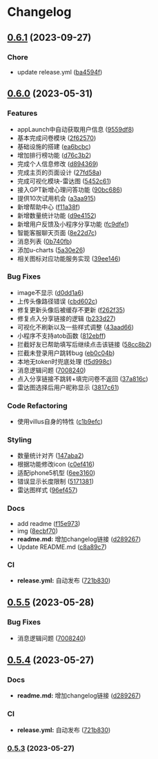 # Changelog

## [0.6.1](https://github.com/Justin3go/xiaoyou-mp/compare/v0.6.0...v0.6.1) (2023-09-27)


### Chore

* update release.yml ([ba4594f](https://github.com/Justin3go/xiaoyou-mp/commit/ba4594f6733877cf693d63b1c08f469176e71ddf))

## [0.6.0](https://github.com/Justin3go/xiaoyou-mp/compare/v0.5.5...v0.6.0) (2023-05-31)


### Features

* appLaunch中自动获取用户信息 ([9559df8](https://github.com/Justin3go/xiaoyou-mp/commit/9559df897ca8bdd308380501cb313167b7ff7b2b))
* 基本完成问卷模块 ([2f62570](https://github.com/Justin3go/xiaoyou-mp/commit/2f6257035e9d7987d4bfbe419fd09b7967626f83))
* 基础设施的搭建 ([ea6bcbc](https://github.com/Justin3go/xiaoyou-mp/commit/ea6bcbcada919c827550b34421ee812ea7545d67))
* 增加排行榜功能 ([d76c3b2](https://github.com/Justin3go/xiaoyou-mp/commit/d76c3b2b503e311bb532142d9260d6e4307c843d))
* 完成个人信息修改 ([d894369](https://github.com/Justin3go/xiaoyou-mp/commit/d894369c4facc5a32173cd9c87ab9100f2740d48))
* 完成主页的页面设计 ([27fd58a](https://github.com/Justin3go/xiaoyou-mp/commit/27fd58a4ab930ce15d0b259f0864136848de6a6f))
* 完成可视化模块-雷达图 ([5452c61](https://github.com/Justin3go/xiaoyou-mp/commit/5452c610fe64c7db42feb7371a43e0bce36fbf46))
* 接入GPT新增心理问答功能 ([90bc686](https://github.com/Justin3go/xiaoyou-mp/commit/90bc686cb154d2f5743f8672a6a4e766a3589210))
* 提供10次试用机会 ([a3aa915](https://github.com/Justin3go/xiaoyou-mp/commit/a3aa91542b0f94f3aabdcfc0609a4b8a1614b4dd))
* 新增帮助中心 ([f11a38f](https://github.com/Justin3go/xiaoyou-mp/commit/f11a38fbd1c7972f8de215aef34ae49833081e52))
* 新增数量统计功能 ([d9e4152](https://github.com/Justin3go/xiaoyou-mp/commit/d9e415282e41b3530a253af5026d4eba73cbd7de))
* 新增用户反馈及小程序分享功能 ([fc9dfe1](https://github.com/Justin3go/xiaoyou-mp/commit/fc9dfe1fe801b1a09dc41971dcf14a0bcbe4516c))
* 智能客服聊天页面 ([8e22d7c](https://github.com/Justin3go/xiaoyou-mp/commit/8e22d7c61bd423cf1e17c7ab040fa7a09e3d7ea3))
* 消息列表 ([0b740fb](https://github.com/Justin3go/xiaoyou-mp/commit/0b740fbab9519b46e036311a874e027c8fb1b722))
* 添加u-charts ([5a30e26](https://github.com/Justin3go/xiaoyou-mp/commit/5a30e2607e791513b0b29c750ca0143c74dd9126))
* 相关图标对应功能服务实现 ([39ee146](https://github.com/Justin3go/xiaoyou-mp/commit/39ee1469fc9e720a4100a1144355bc0b0bd1bcb7))


### Bug Fixes

* image不显示 ([d0dd1a6](https://github.com/Justin3go/xiaoyou-mp/commit/d0dd1a67b2cabfa06e9209455747ba3356fd22c8))
* 上传头像路径错误 ([cbd602c](https://github.com/Justin3go/xiaoyou-mp/commit/cbd602c8c7db2132a8e0ed088e7525d8e4065f3b))
* 修复更新头像后被缓存不更新 ([f262f35](https://github.com/Justin3go/xiaoyou-mp/commit/f262f3525973defff980d4f19e95a2bb51f6a6d9))
* 修复点入分享链接的逻辑 ([b233d27](https://github.com/Justin3go/xiaoyou-mp/commit/b233d2739a9934433369d3e3a7684b121f4b3898))
* 可视化不刷新以及一些样式调整 ([43aad66](https://github.com/Justin3go/xiaoyou-mp/commit/43aad66d93e246ff22ccee7a4d20bcb2c89ff16a))
* 小程序不支持atob函数 ([812ebff](https://github.com/Justin3go/xiaoyou-mp/commit/812ebfff439585298084f316fddc629928f1ad9f))
* 拦截好友已帮助填写后继续点击该链接 ([58cc8b2](https://github.com/Justin3go/xiaoyou-mp/commit/58cc8b25af76ffcf726c097cd5e6fa2e3f82bf41))
* 拦截未登录用户跳转bug ([eb0c04b](https://github.com/Justin3go/xiaoyou-mp/commit/eb0c04bad2b2190bbbcb00962449bdf5975a66d8))
* 本地无token时兜底处理 ([f5d998c](https://github.com/Justin3go/xiaoyou-mp/commit/f5d998c9ef561cfba96d93b3f7c4ff61751da6da))
* 消息逻辑问题 ([7008240](https://github.com/Justin3go/xiaoyou-mp/commit/70082405692cdf0976ed30bf9d92c06464b27c6f))
* 点入分享链接不跳转+填完问卷不返回 ([37a816c](https://github.com/Justin3go/xiaoyou-mp/commit/37a816c2bc4b77407aefc6060782853d4b326b20))
* 雷达图选择后用户昵称显示 ([3817c61](https://github.com/Justin3go/xiaoyou-mp/commit/3817c61219c8c5246fd36fc2eaedc7b88e17f5bf))


### Code Refactoring

* 使用villus自身的特性 ([c1b9efc](https://github.com/Justin3go/xiaoyou-mp/commit/c1b9efc01d69ce0b10832ecbc895dd0ec79ad84e))


### Styling

* 数量统计对齐 ([147aba2](https://github.com/Justin3go/xiaoyou-mp/commit/147aba280ca50642f5507b0645dbaf8bce706f31))
* 根据功能修改icon ([c0ef416](https://github.com/Justin3go/xiaoyou-mp/commit/c0ef4160e04d75583e9909d5ff3803e7bb6989fc))
* 适配iphone5机型 ([6ee3160](https://github.com/Justin3go/xiaoyou-mp/commit/6ee3160e61061db0816a5006f5e5dada6686b815))
* 错误显示长度限制 ([5171381](https://github.com/Justin3go/xiaoyou-mp/commit/51713814f9f91c68edce7808488dff450902c7f6))
* 雷达图样式 ([96ef457](https://github.com/Justin3go/xiaoyou-mp/commit/96ef4573dc3e379cb664bf13c328641f6e3e24fc))


### Docs

* add readme ([f15e973](https://github.com/Justin3go/xiaoyou-mp/commit/f15e973857e080c852169baa9b4944803063f486))
* img ([8ecbf70](https://github.com/Justin3go/xiaoyou-mp/commit/8ecbf70b192093f7c2b5c62f5739ac09ebd17eeb))
* **readme.md:** 增加changelog链接 ([d289267](https://github.com/Justin3go/xiaoyou-mp/commit/d28926720f10bc5d4b72cc2251d683db5df2349c))
* Update README.md ([c8a89c7](https://github.com/Justin3go/xiaoyou-mp/commit/c8a89c7175d181b82a292ad2ba3ac10bd493dc65))


### CI

* **release.yml:** 自动发布 ([721b830](https://github.com/Justin3go/xiaoyou-mp/commit/721b8308f74e986d25e245ece7364c72b543625f))

## [0.5.5](https://github.com/Justin3go/xiaoyou-mp/compare/v0.5.4...v0.5.5) (2023-05-28)


### Bug Fixes

* 消息逻辑问题 ([7008240](https://github.com/Justin3go/xiaoyou-mp/commit/70082405692cdf0976ed30bf9d92c06464b27c6f))

## [0.5.4](https://github.com/Justin3go/xiaoyou-mp/compare/v0.5.3...v0.5.4) (2023-05-27)


### Docs

* **readme.md:** 增加changelog链接 ([d289267](https://github.com/Justin3go/xiaoyou-mp/commit/d28926720f10bc5d4b72cc2251d683db5df2349c))


### CI

* **release.yml:** 自动发布 ([721b830](https://github.com/Justin3go/xiaoyou-mp/commit/721b8308f74e986d25e245ece7364c72b543625f))

### [0.5.3](https://github.com/Justin3go/xiaoyou-mp/compare/v0.5.2...v0.5.3) (2023-05-27)
